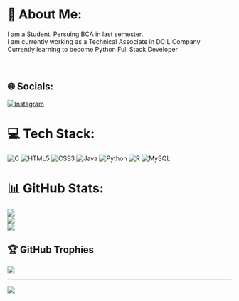 # 💫 About Me:
I am a Student. Persuing BCA in last semester.<br>I am currently working as a Technical Associate in DCIL Company<br>Currently learning to become Python Full Stack Developer<br><br><br>


## 🌐 Socials:
[![Instagram](https://img.shields.io/badge/Instagram-%23E4405F.svg?logo=Instagram&logoColor=white)](https://instagram.com/miss_angel_of_my_soul) 

# 💻 Tech Stack:
![C](https://img.shields.io/badge/c-%2300599C.svg?style=plastic&logo=c&logoColor=white) ![HTML5](https://img.shields.io/badge/html5-%23E34F26.svg?style=plastic&logo=html5&logoColor=white) ![CSS3](https://img.shields.io/badge/css3-%231572B6.svg?style=plastic&logo=css3&logoColor=white) ![Java](https://img.shields.io/badge/java-%23ED8B00.svg?style=plastic&logo=openjdk&logoColor=white) ![Python](https://img.shields.io/badge/python-3670A0?style=plastic&logo=python&logoColor=ffdd54) ![R](https://img.shields.io/badge/r-%23276DC3.svg?style=plastic&logo=r&logoColor=white) ![MySQL](https://img.shields.io/badge/mysql-%2300000f.svg?style=plastic&logo=mysql&logoColor=white)
# 📊 GitHub Stats:
![](https://github-readme-stats.vercel.app/api?username=Geetha-anju6539&theme=gruvbox&hide_border=false&include_all_commits=true&count_private=true)<br/>
![](https://github-readme-streak-stats.herokuapp.com/?user=Geetha-anju6539&theme=gruvbox&hide_border=false)<br/>
![](https://github-readme-stats.vercel.app/api/top-langs/?username=Geetha-anju6539&theme=gruvbox&hide_border=false&include_all_commits=true&count_private=true&layout=compact)

## 🏆 GitHub Trophies
![](https://github-profile-trophy.vercel.app/?username=Geetha-anju6539&theme=radical&no-frame=false&no-bg=true&margin-w=4)

---
[![](https://visitcount.itsvg.in/api?id=Geetha-anju6539&icon=5&color=0)](https://visitcount.itsvg.in)

<!-- Proudly created with GPRM ( https://gprm.itsvg.in ) -->
